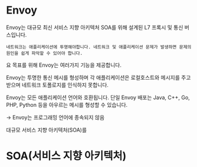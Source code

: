 # Envoy

Envoy는 대규모 최신 서비스 지향 아키텍처 SOA를 위해 설계된 L7 프록시 및 통신 버스입니다.

`네트워크는 애플리케이션에 투명해야합니다. 네트워크 및 애플리케이션 문제가 발생하면 문제의 원인을 쉽게 파악할 수 있어야 합니다.`

요 목표를 위해 Envoy는 여러가지 기능을 제공합니다.

Envoy는 투명한 통신 메시를 형성하며 각 애플리케이션은 로컬호스트와 메시지를 주고받으며 네트워크 토폴로지를 인식하지 못합니다.

Envoy는 모든 애플리케이션 언어와 호환됩니다. 단일 Envoy 배포는 Java, C++, Go, PHP, Python 등을 아우르는 메시를 형성할 수 있습니다.

-> Envoy는 프로그래밍 언어에 종속되지 않음

대규모 서비스 지향 아키텍처(SOA)를 


# SOA(서비스 지향 아키텍처)

